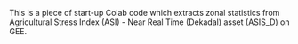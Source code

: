This is a piece of start-up Colab code which extracts zonal statistics from Agricultural Stress Index (ASI) - Near Real Time (Dekadal) asset (ASIS_D) on GEE. 
